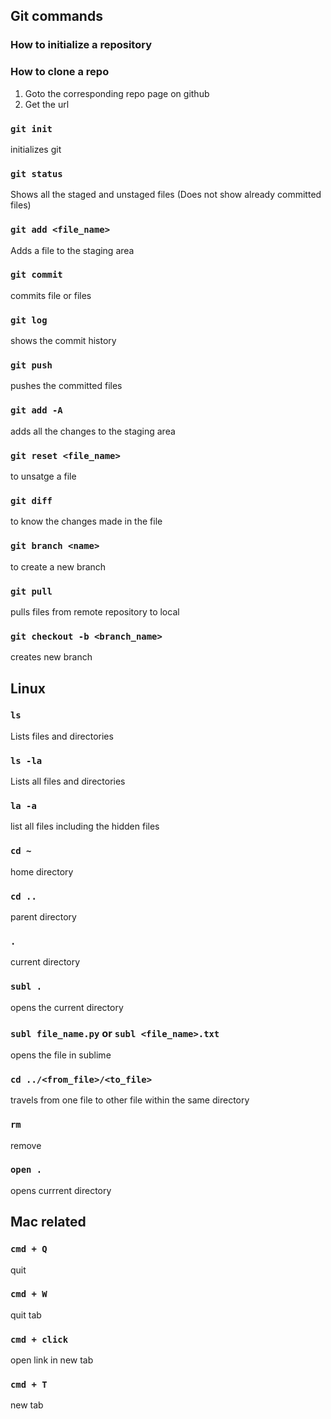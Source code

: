 ## Git commands

### How to initialize a repository

### How to clone a repo
1. Goto the corresponding repo page on github
2. Get the url



### `git init`
initializes git

### `git status`
Shows all the staged and unstaged files (Does not show already committed files)

### `git add <file_name>`
Adds a file to the staging area

### `git commit`
commits file or files

### `git log`
shows the commit history

### `git push`
pushes the committed files

### `git add -A`
adds all the changes to the staging area

### `git reset <file_name>`
to unsatge a file

### `git diff`
to know the changes made in the file

### `git branch <name>`
to create a new branch

### `git pull`
pulls files from remote repository to local

### `git checkout -b <branch_name>`
creates new branch



## Linux

### `ls`
Lists files and directories

### `ls -la`
Lists all files and directories

### `la -a`
list all files including the hidden files

### `cd ~`
home directory

### `cd ..`
parent directory

### `.`
current directory

### `subl .`
opens the current directory

### `subl file_name.py` or `subl <file_name>.txt`
opens the file in sublime

### `cd ../<from_file>/<to_file>`
travels from one file to other file within the same directory

### `rm`
remove

### `open .`
opens currrent directory




## Mac related
### `cmd + Q`
quit

### `cmd + W`
quit tab

### `cmd + click`
open link in new tab

### `cmd + T`
new tab

